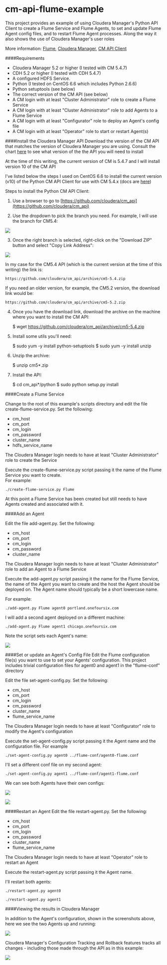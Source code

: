 cm-api-flume-example
====================

This project provides an example of using Cloudera Manager's Python API Client to create a Flume Service and Flume Agents, to set and update Flume Agent config files, and to restart Flume Agent processes. Along the way it also shows the use of Cloudera Manager's user roles

More information:  [Flume](http://archive.cloudera.com/cdh5/cdh/5/flume-ng/FlumeUserGuide.html),  [Cloudera Manager](http://www.cloudera.com/content/cloudera/en/products-and-services/cloudera-enterprise/cloudera-manager.html), [CM API Client](http://cloudera.github.io/cm_api/)




####Requirements
- Cloudera Manager 5.2 or higher (I tested with CM 5.4.7)  
- CDH 5.2 or higher (I tested with CDH 5.4.7)
- A configured HDFS Service.
- Python (I tested on CentOS 6.6 which includes Python 2.6.6)
- Python setuptools (see below)
- The correct version of the CM API (see below)
- A CM login with at least "Cluster Administrator" role to create a Flume Service
- A CM login with at least "Cluster Administrator" role to add Agents to a Flume Service 
- A CM login with at least "Configurator" role to deploy an Agent's config file
- A CM login with at least "Operator" role to start or restart Agent(s)


####Install the Cloudera Manager API 
Download the version of the CM API that matches the version of Cloudera Manager you are using. Consult the chart [here](http://cloudera.github.io/cm_api/docs/releases/) to see what version of the the API you will need to install

At the time of this writing, the current version of CM is 5.4.7 and I will install version 10 of the CM API

I've listed below the steps I used on CentOS 6.6 to install the current version (v10) of the Python CM API Client for use with CM 5.4.x  (docs are [here](http://cloudera.github.io/cm_api/docs/python-client/)) 

Steps to install the Python CM API Client:

1) Use a browser to go to [https://github.com/cloudera/cm_api](https://github.com/cloudera/cm_api)

2) Use the dropdown to pick the branch you need. For example, I will use the branch for CM5.4:

![](images/github.jpg)

3) Once the right branch is selected, right-click on the "Download ZIP" button and select "Copy Link Address":

![](images/github-2.jpg)

In my case for the CM5.4 API (which is the current version at the time of this writing) the link is: 

	https://github.com/cloudera/cm_api/archive/cm5-5.4.zip

If you need an older version, for example, the CM5.2 version, the download link would be:

	https://github.com/cloudera/cm_api/archive/cm5-5.2.zip

4) Once you have the download link, download the archive on the machine where you want to install the CM API:

	$ wget https://github.com/cloudera/cm_api/archive/cm5-5.4.zip


5) Install some utils you'll need: 

    $ sudo yum -y install python-setuptools
    $ sudo yum -y install unzip


6) Unzip the archive:

	$ unzip cm5*.zip

7) Install the API:

	$ cd cm_api*/python
	$ sudo python setup.py install



####Create a Flume Service

Change to the root of this example's scripts directory and edit the file create-flume-service.py.  Set the following:
- cm_host
- cm_port
- cm_login
- cm_password
- cluster_name
- hdfs_service_name

The Cloudera Manager login needs to have at least "Cluster Administrator" role to create the Service

Execute the create-flume-service.py script passing it the name of the Flume Service you want to create.  
For example:

    ./create-flume-service.py Flume

At this point a Flume Service has been created but still needs to have Agents created and associated with it.
  

####Add an Agent

Edit the file add-agent.py.  Set the following:
- cm_host
- cm_port
- cm_login
- cm_password
- cluster_name

The Cloudera Manager login needs to have at least "Cluster Administrator" role to add an Agent to a Flume Service

Execute the add-agent.py script passing it the name for the Flume Service, the name of the Agent you want to create and the host the Agent should be deployed on. The Agent name should typically be a short lowercase name. 

For example:

    ./add-agent.py Flume agent0 portland.onefoursix.com

I will add a second agent deployed on a different machine:

    ./add-agent.py Flume agent1 chicago.onefoursix.com
    
 
Note the script sets each Agent's name:

![](images/cm-6.jpg) 
    
####Set or update an Agent's Config File
Edit the Flume configuration file(s) you want to use to set your Agents' configuration.
This project includes trivial configuration files for agent0 and agent1 in the "flume-conf" directory

Edit the file set-agent-config.py.  Set the following:
- cm_host
- cm_port
- cm_login
- cm_password
- cluster_name
- flume_service_name

The Cloudera Manager login needs to have at least "Configurator" role to modify the Agent's configuration

Execute the set-agent-config.py script passing it the Agent name and the configuration file.  For example

    ./set-agent-config.py agent0 ../flume-conf/agent0-flume.conf
    
I'll set a different conf file on my second agent:    
    
    ./set-agent-config.py agent1 ../flume-conf/agent1-flume.conf
    
 
We can see both Agents have their own configs:

![](images/agent0.jpg)  
 
![](images/agent1.jpg)
         
####Restart an Agent
Edit the file restart-agent.py.  Set the following:
- cm_host
- cm_port
- cm_login
- cm_password
- cluster_name
- flume_service_name

The Cloudera Manager login needs to have at least "Operator" role to restart an Agent

Execute the restart-agent.py script passing it the Agent name.  

I'll restart both agents:

    ./restart-agent.py agent0
    
    ./restart-agent.py agent1


####Viewing the results in Cloudera Manager

In addition to the Agent's configuration, shown in the screenshots above, here we see the two Agents up and running:

![](images/flume-agents.jpg)


Cloudera Manager's Configuration Tracking and Rollback features tracks all changes - including those made through the API as in this example:

![](images/cm-config-tracking.jpg)



